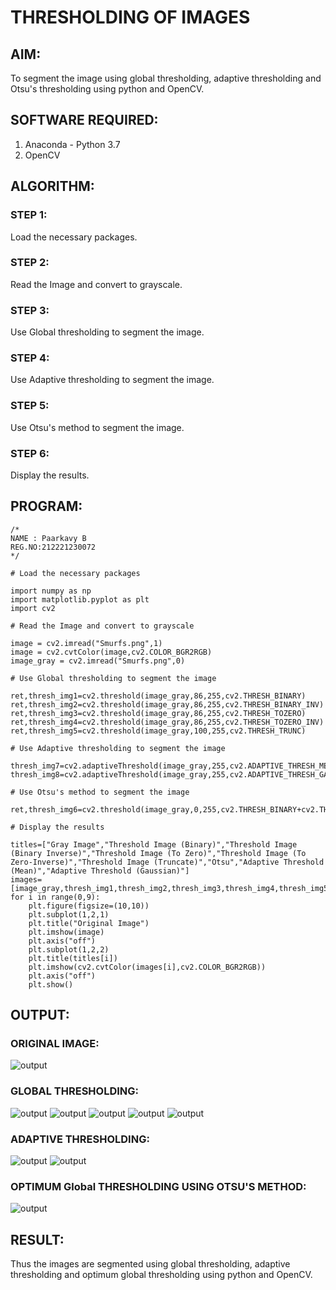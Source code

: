 # THRESHOLDING OF IMAGES
## AIM:
To segment the image using global thresholding, adaptive thresholding and Otsu's thresholding using python and OpenCV.

## SOFTWARE REQUIRED:
1. Anaconda - Python 3.7
2. OpenCV

## ALGORITHM:
### STEP 1:
Load the necessary packages.

### STEP 2:
Read the Image and convert to grayscale.

### STEP 3:
Use Global thresholding to segment the image.

### STEP 4:
Use Adaptive thresholding to segment the image.

### STEP 5:
Use Otsu's method to segment the image.

### STEP 6:
Display the results.

## PROGRAM:
```
/*
NAME : Paarkavy B
REG.NO:212221230072
*/
```

```
# Load the necessary packages

import numpy as np
import matplotlib.pyplot as plt
import cv2

# Read the Image and convert to grayscale

image = cv2.imread("Smurfs.png",1)
image = cv2.cvtColor(image,cv2.COLOR_BGR2RGB)
image_gray = cv2.imread("Smurfs.png",0)

# Use Global thresholding to segment the image

ret,thresh_img1=cv2.threshold(image_gray,86,255,cv2.THRESH_BINARY)
ret,thresh_img2=cv2.threshold(image_gray,86,255,cv2.THRESH_BINARY_INV)
ret,thresh_img3=cv2.threshold(image_gray,86,255,cv2.THRESH_TOZERO)
ret,thresh_img4=cv2.threshold(image_gray,86,255,cv2.THRESH_TOZERO_INV)
ret,thresh_img5=cv2.threshold(image_gray,100,255,cv2.THRESH_TRUNC)

# Use Adaptive thresholding to segment the image

thresh_img7=cv2.adaptiveThreshold(image_gray,255,cv2.ADAPTIVE_THRESH_MEAN_C,cv2.THRESH_BINARY,11,2)
thresh_img8=cv2.adaptiveThreshold(image_gray,255,cv2.ADAPTIVE_THRESH_GAUSSIAN_C,cv2.THRESH_BINARY,11,2)

# Use Otsu's method to segment the image 

ret,thresh_img6=cv2.threshold(image_gray,0,255,cv2.THRESH_BINARY+cv2.THRESH_OTSU)

# Display the results

titles=["Gray Image","Threshold Image (Binary)","Threshold Image (Binary Inverse)","Threshold Image (To Zero)","Threshold Image (To Zero-Inverse)","Threshold Image (Truncate)","Otsu","Adaptive Threshold (Mean)","Adaptive Threshold (Gaussian)"]
images=[image_gray,thresh_img1,thresh_img2,thresh_img3,thresh_img4,thresh_img5,thresh_img6,thresh_img7,thresh_img8]
for i in range(0,9):
    plt.figure(figsize=(10,10))
    plt.subplot(1,2,1)
    plt.title("Original Image")
    plt.imshow(image)
    plt.axis("off")
    plt.subplot(1,2,2)
    plt.title(titles[i])
    plt.imshow(cv2.cvtColor(images[i],cv2.COLOR_BGR2RGB))
    plt.axis("off")
    plt.show()
```

## OUTPUT:
### ORIGINAL IMAGE:
![output](op1.png)

### GLOBAL  THRESHOLDING:
![output](op2.png)
![output](op3.png)
![output](op4.png)
![output](op5.png)
![output](op6.png)

### ADAPTIVE THRESHOLDING:
![output](op8.png)
![output](op9.png)

### OPTIMUM Global THRESHOLDING USING OTSU'S METHOD:
![output](op7.png)

## RESULT:
Thus the images are segmented using global thresholding, adaptive thresholding and optimum global thresholding using python and OpenCV.
